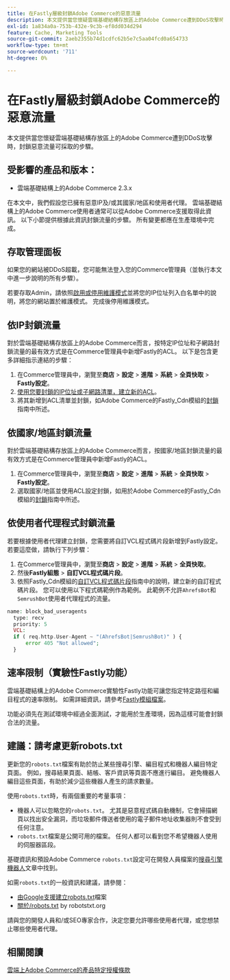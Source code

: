 ```yaml
---
title: 在Fastly層級封鎖Adobe Commerce的惡意流量
description: 本文提供當您懷疑雲端基礎結構存放區上的Adobe Commerce遭到DDoS攻擊時，封鎖惡意流量可採取的步驟。
exl-id: 1a834a0a-753b-432e-9c3b-ef8dd034d294
feature: Cache, Marketing Tools
source-git-commit: 2aeb2355b74d1cdfc62b5e7c5aa04fcd0a654733
workflow-type: tm+mt
source-wordcount: '711'
ht-degree: 0%

---
```


# 在Fastly層級封鎖Adobe Commerce的惡意流量

本文提供當您懷疑雲端基礎結構存放區上的Adobe Commerce遭到DDoS攻擊時，封鎖惡意流量可採取的步驟。

## 受影響的產品和版本：

* 雲端基礎結構上的Adobe Commerce 2.3.x

在本文中，我們假設您已擁有惡意IP及/或其國家/地區和使用者代理。 雲端基礎結構上的Adobe Commerce使用者通常可以從Adobe Commerce支援取得此資訊。 以下小節提供根據此資訊封鎖流量的步驟。 所有變更都應在生產環境中完成。

## 存取管理面板

如果您的網站被DDoS超載，您可能無法登入您的Commerce管理員（並執行本文中進一步說明的所有步驟）。

若要存取Admin，請依照[啟用或停用維護模式](https://experienceleague.adobe.com/en/docs/commerce-operations/installation-guide/tutorials/maintenance-mode)並將您的IP位址列入白名單中的說明，將您的網站置於維護模式。 完成後停用維護模式。

## 依IP封鎖流量

對於雲端基礎結構存放區上的Adobe Commerce而言，按特定IP位址和子網路封鎖流量的最有效方式是在Commerce管理員中新增Fastly的ACL。 以下是包含更多詳細指示連結的步驟：

1. 在Commerce管理員中，瀏覽至&#x200B;**商店** > **設定** > **進階** > **系統** > **全頁快取** > **Fastly設定**。
1. [使用您要封鎖的IP位址或子網路清單，建立新的ACL](https://github.com/fastly/fastly-magento2/blob/master/Documentation/Guides/ACL.md)。
1. 將其新增到ACL清單並封鎖，如Adobe Commerce的Fastly\_Cdn模組的[封鎖](https://github.com/fastly/fastly-magento2/blob/master/Documentation/Guides/BLOCKING.md)指南中所述。

## 依國家/地區封鎖流量

對於雲端基礎結構存放區上的Adobe Commerce而言，按國家/地區封鎖流量的最有效方式是在Commerce管理員中新增Fastly的ACL。

1. 在Commerce管理員中，瀏覽至&#x200B;**商店** > **設定** > **進階** > **系統** > **全頁快取** > **Fastly設定**。
1. 選取國家/地區並使用ACL設定封鎖，如用於Adobe Commerce的Fastly\_Cdn模組的[封鎖](https://github.com/fastly/fastly-magento2/blob/master/Documentation/Guides/BLOCKING.md)指南中所述。

## 依使用者代理程式封鎖流量

若要根據使用者代理建立封鎖，您需要將自訂VCL程式碼片段新增到Fastly設定。 若要這麼做，請執行下列步驟：

1. 在Commerce管理員中，瀏覽至&#x200B;**商店** > **設定** > **進階** > **系統** > **全頁快取**。
1. 然後&#x200B;**Fastly組態** > **自訂VCL程式碼片段**。
1. 依照Fastly\_Cdn模組的[自訂VCL程式碼片段](https://github.com/fastly/fastly-magento2/blob/master/Documentation/Guides/CUSTOM-VCL-SNIPPETS.md)指南中的說明，建立新的自訂程式碼片段。 您可以使用以下程式碼範例作為範例。 此範例不允許`AhrefsBot`和`SemrushBot`使用者代理程式的流量。

```php
name: block_bad_useragents
  type: recv
  priority: 5
  VCL:
  if ( req.http.User-Agent ~ "(AhrefsBot|SemrushBot)" ) {
      error 405 "Not allowed";
  }
```

## 速率限制（實驗性Fastly功能）

雲端基礎結構上的Adobe Commerce實驗性Fastly功能可讓您指定特定路徑和編目程式的速率限制。 如需詳細資訊，請參考[Fastly模組檔案](https://github.com/fastly/fastly-magento2/blob/master/Documentation/Guides/RATE-LIMITING.md)。

功能必須先在測試環境中經過全面測試，才能用於生產環境，因為這樣可能會封鎖合法的流量。

## 建議：請考慮更新robots.txt

更新您的`robots.txt`檔案有助於防止某些搜尋引擎、編目程式和機器人編目特定頁面。 例如，搜尋結果頁面、結帳、客戶資訊等頁面不應進行編目。 避免機器人編目這些頁面，有助於減少這些機器人產生的請求數量。

使用`robots.txt`時，有兩個重要的考量事項：

* 機器人可以忽略您的`robots.txt`。 尤其是惡意程式碼自動機制，它會掃描網頁以找出安全漏洞，而垃圾郵件傳送者使用的電子郵件地址收集器則不會受到任何注意。
* `robots.txt`檔案是公開可用的檔案。 任何人都可以看到您不希望機器人使用的伺服器區段。

基礎資訊和預設Adobe Commerce `robots.txt`設定可在開發人員檔案的[搜尋引擎機器人](https://experienceleague.adobe.com/en/docs/commerce-admin/marketing/seo/seo-overview#search-engine-robots)文章中找到。

如需`robots.txt`的一般資訊和建議，請參閱：

* [由Google支援建立robots.txt](https://developers.google.com/search/docs/advanced/robots/create-robots-txt)檔案
* [關於/robots.txt](https://www.robotstxt.org/robotstxt.html) by robotstxt.org

請與您的開發人員和/或SEO專家合作，決定您要允許哪些使用者代理，或您想禁止哪些使用者代理。

## 相關閱讀

[雲端上Adobe Commerce的產品特定授權條款](https://www.adobe.com/content/dam/cc/en/legal/terms/enterprise/pdfs/PSLT-AdobeCommerceCloud-WW-2023v1.pdf)
